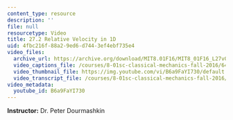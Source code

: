 ```yaml
---
content_type: resource
description: ''
file: null
resourcetype: Video
title: 27.2 Relative Velocity in 1D
uid: 4fbc216f-88a2-9ed6-d744-3ef4ebf735e4
video_files:
  archive_url: https://archive.org/download/MIT8.01F16/MIT8_01F16_L27v02_360p.mp4
  video_captions_file: /courses/8-01sc-classical-mechanics-fall-2016/64066c091442528ba8184dfaeb95a5f2_B6a9FaYI730.vtt
  video_thumbnail_file: https://img.youtube.com/vi/B6a9FaYI730/default.jpg
  video_transcript_file: /courses/8-01sc-classical-mechanics-fall-2016/536e52af853fe8978d8448bb4c88f3ee_B6a9FaYI730.pdf
video_metadata:
  youtube_id: B6a9FaYI730
---
```


**Instructor:** Dr. Peter Dourmashkin